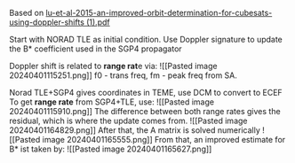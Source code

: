 Based on [lu-et-al-2015-an-improved-orbit-determination-for-cubesats-using-doppler-shifts (1).pdf](file:///C:/Users/robya/Documents/123%20Space%20Engineering%20Materials/Project%20-%20Orbit%20Determination%20from%20Doppler%20Curves/lu-et-al-2015-an-improved-orbit-determination-for-cubesats-using-doppler-shifts%20(1).pdf)


Start with NORAD TLE as initial condition. Use Doppler signature to update the B* coefficient used in the SGP4 propagator

Doppler shift is related to **range rat**e via:
![[Pasted image 20240401115251.png]]
f0 - trans freq, fm - peak freq from SA.

Norad TLE+SGP4  gives coordinates in TEME, use DCM to convert to ECEF
To get **range rate** from SGP4+TLE, use:
![[Pasted image 20240401115910.png]]
The difference between both range rates gives the residual, which is where the update comes from.
![[Pasted image 20240401164829.png]]
After that, the A matrix is solved numerically 
![[Pasted image 20240401165555.png]]
From that, an improved estimate for B* ist taken by:
![[Pasted image 20240401165627.png]]


